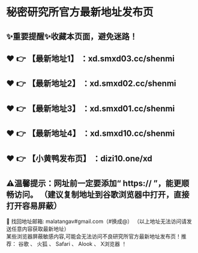 # 秘密研究所官方最新地址发布页
✨重要提醒✨收藏本页面，避免迷路！<br>
 ------
 :heart: :point_right: 【最新地址1】 ：xd.smxd03.cc/shenmi
 ------
 :heart: :point_right: 【最新地址2】 ：xd.smxd02.cc/shenmi
 ------
 :heart: :point_right: 【最新地址3】 ：xd.smxd01.cc/shenmi
 ------
 :heart: :point_right: 【最新地址4】 ：xd.smxd10.cc/shenmi
 ------
  :heart: :point_right: 【小黄鸭发布页】 ：dizi10.one/xd
 ------
 ⚠温馨提示：网址前一定要添加“ https:// ”，能更顺畅访问。
 （建议复制地址到谷歌浏览器中打开，直接打开容易屏蔽）
  ------
📧 找回地址邮箱: malatangav#gmail.com（#换成@） （以上地址无法访问请发送任意内容获取最新地址）<br>
某些浏览器屏蔽敏感内容,可能会无法访问不良研究所官方最新地址发布页！推荐： 谷歌 、 火狐 、 Safari 、 Alook 、 X浏览器 ！<br>
